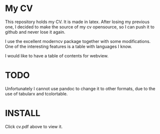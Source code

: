 # My CV #

This repository holds my CV. It is made in latex. After losing my previous one, I decided to make the source of my cv opensource, so I can push it to github and never lose it again.

I use the excellent moderncv package together with some modifications. One of the interesting features is a table with languages I know.

I would like to have a table of contents for webview.

# TODO

Unfortunately I cannot use pandoc to change it to other formats, due to the use of tabularx  and tcolortable.

# INSTALL

Click cv.pdf above to view it.
